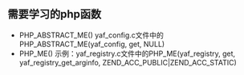 ## 需要学习的php函数

- PHP_ABSTRACT_ME()  yaf_config.c文件中的PHP_ABSTRACT_ME(yaf_config, get, NULL)
- PHP_ME()  示例：yaf_registry.c文件中的PHP_ME(yaf_registry, get, yaf_registry_get_arginfo, ZEND_ACC_PUBLIC|ZEND_ACC_STATIC)